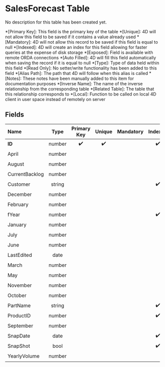 ﻿# SalesForecast Table
No description for this table has been created yet.

*[Primary Key]: This field is the primary key of the table
*[Unique]: 4D will not allow this field to be saved if it contains a value already used
*[Mandatory]: 4D will not allow this record to be saved if this field is equal to null
*[Indexed]: 4D will create an index for this field allowing for faster queries at the expense of disk storage
*[Exposed]: Field is available with remote ORDA connections
*[Auto Filled]: 4D will fill this field automatically when saving the record if it is equal to null
*[Type]: Type of data held within this field
*[Read Only]: No setter/write functionality has been added to this field
*[Alias Path]: The path that 4D will follow when this alias is called
*[Notes]: These notes have been manually added to this item for documentation purposes
*[Inverse Name]: The name of the inverse relationship from the corresponding table
*[Related Table]: The table that this relationship corresponds to
*[Local]: Function to be called on local 4D client in user space instead of remotely on server
## Fields

|Name|Type|Primary Key|Unique|Mandatory|Indexed|Exposed|Auto Filled|Notes|
|:---|:---:|:---:|:---:|:---:|:---:|:---:|:---:|:---:|
|**ID**|number|✔️|✔️||✔️|✔️|✔️||
|April|number|||||✔️|||
|August|number|||||✔️|||
|CurrentBacklog|number|||||✔️|||
|Customer|string||||✔️|✔️|||
|December|number|||||✔️|||
|February|number|||||✔️|||
|fYear|number||||✔️|✔️|||
|January|number|||||✔️|||
|July|number|||||✔️|||
|June|number|||||✔️|||
|LastEdited|date|||||✔️|||
|March|number|||||✔️|||
|May|number|||||✔️|||
|November|number|||||✔️|||
|October|number|||||✔️|||
|PartName|string||||✔️|✔️|||
|ProductID|number||||✔️|✔️|||
|September|number|||||✔️|||
|SnapDate|date||||✔️|✔️|||
|SnapShot|bool||||✔️|✔️|||
|YearlyVolume|number|||||✔️|||